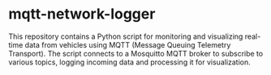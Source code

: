 # mqtt-network-logger
This repository contains a Python script for monitoring and visualizing real-time data from vehicles using MQTT (Message Queuing Telemetry Transport). The script connects to a Mosquitto MQTT broker to subscribe to various topics, logging incoming data and processing it for visualization.

